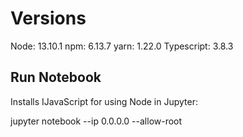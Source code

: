 # Versions

Node:                   13.10.1
npm:                    6.13.7
yarn:                   1.22.0
Typescript:             3.8.3


## Run Notebook

Installs IJavaScript for using Node in Jupyter:

jupyter notebook --ip 0.0.0.0 --allow-root
